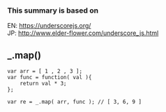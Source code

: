 ### This summary is based on  
EN: https://underscorejs.org/  
JP: http://www.elder-flower.com/underscore_js.html

## _.map()

```
var arr = [ 1 , 2 , 3 ];
var func = function( val ){
	return val * 3;
};

var re = _.map( arr, func ); // [ 3, 6, 9 ]
```
